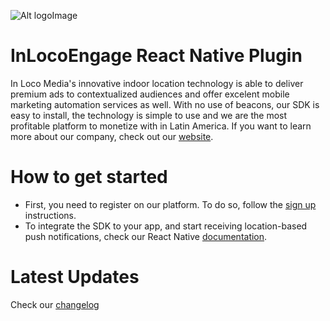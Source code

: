 ![Alt logoImage][logo]

InLocoEngage React Native Plugin
===
In Loco Media's innovative indoor location technology is able to deliver premium ads to contextualized audiences and offer excelent mobile marketing automation services as well.
With no use of beacons, our SDK is easy to install, the technology is simple to use and we are the most profitable platform to monetize with in Latin America. If you want to learn more about our company, check out our [website].

How to get started
===
- First, you need to register on our platform. To do so, follow the [sign up][signup] instructions.
- To integrate the SDK to your app, and start receiving location-based push notifications, check our React Native [documentation].

Latest Updates
===
Check our [changelog]

[docs]: https://docs.inlocoengage.com/docs/react-native-setup
[signup]: https://dashboard.inlocoengage.com/register/
[changelog]: https://github.com/In-Loco-Media/react-native-inlocoengage/blob/master/CHANGELOG.md
[website]: https://www.inlocoengage.com.br/
[logo]: https://s3.amazonaws.com/mobile-api/Android/v2/Documentation/Logo+Black.png
[documentation]: https://docs.inlocoengage.com/docs/react-native-setup
